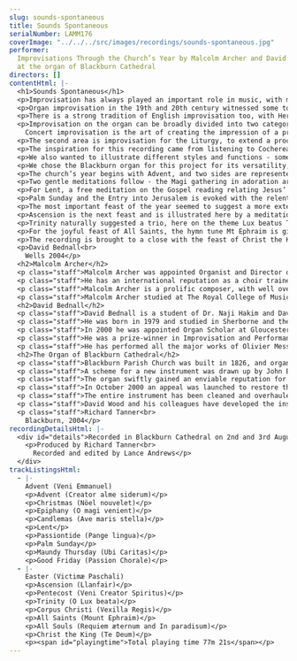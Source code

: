 ```yaml
---
slug: sounds-spontaneous
title: Sounds Spontaneous
serialNumber: LAMM176
coverImage: "../../../src/images/recordings/sounds-spontaneous.jpg"
performer:
  Improvisations Through the Church’s Year by Malcolm Archer and David Bednall
  at the organ of Blackburn Cathedral
directors: []
contentHtml: |-
  <h1>Sounds Spontaneous</h1>
  <p>Improvisation has always played an important role in music, with many celebrated composers, including Bach, Mozart, Rachmaninov, Stravinsky and Messiaen being renowned for their prowess. However, into the modern age, perhaps with the increased accuracy of musical notation and the decline of the impromptu concerto cadenza, instrumental improvisation faded in importance, over-shadowed by an emphasis on interpretive mastery. Two areas where it has retained its central position are Jazz and the Organ.</p>
  <p>Organ improvisation in the 19th and 20th century witnessed some towering figures, including the composers Franck, Widor, Vierne, Dupré, Duruflé and Langlais. Undoubtedly the most influential of these figures is Pierre Cochereau (1924 – 1984), the legendary titulare of Notre Dame. His status is owed in part to his vast recorded legacy - all his improvisations at Notre Dame from 1963 are recorded, and this gold-mine is slowly being released. The French school continues to flourish through such artists as Naji Hakim, Phillipe Lefebvre and Pierre Pincemaille.</p>
  <p>There is a strong tradition of English improvisation too, with Herbert Howells and Percy Whitlock having both been renowned improvisers. During the era of silent film, improvisation was an essential skill amongst cinema organists to mirror the onscreen action. Recently there has been a renaissance in English improvisation through artists like David Briggs, himself a pupil of Jean Langlais and famed for improvisation in any number of set forms, as well as for silent films such as King of Kings and Phantom of the Opera.</p>
  <p>Improvisation on the organ can be broadly divided into two categories - that which is for the liturgy, and that which is for the concert hall. There are of course, many over-lapping features between these, so the distinction is not sharp. The afore-mentioned figures were, and are masters of both categories, but there are certain differences in aim and method, which Cochereau broadly categorised as follows:<br>
    Concert improvisation is the art of creating the impression of a pre-composed piece. Of course, it should retain the excitement of spontaneous creation, but the impression should be of a clearly structured and thought out piece. The theme may be pre-chosen, given by the audience, or even taken from a mobile telephone ring-tone! The job of the improviser is to create the illusion of a composition - “improvisation is the illusionist’s art”.</p>
  <p>The second area is improvisation for the Liturgy, to extend a procession, to announce the Gospel, to cover a delay in the action, and countless other occasions. All too often in Britain this is regarded as mere “filling-in”, a form of liturgical wallpaper whose function is simply to cover the sound of moving feet. Liturgical improvisation at its best should reflect and enhance the mood and meaning of the occasion and season, and this was our aim on this recording.</p>
  <p>The inspiration for this recording came from listening to Cochereau’s monumental “Testament Musical”. These awe-inspiring improvisations on the St Matthew Gospel were his final musical creations, as he died the day after recording the last of these. In them he illustrated and commented on the preceding reading, something which should be the aim of the improvisation after the Gospel reading during the Mass. We decided to improvise an illustrative meditation for each of the church’s main feasts and seasons, as well as for a few particularly important readings. Our aim was to match the mood and character of the occasion, and to help in this we used a large number of Gregorian chants. This is a criminally over-looked resource in much English improvisation, containing a wealth of beauty and appropriate expression. All but five of these improvisations are based on chant, and a further three use other seasonal melody.</p>
  <p>We also wanted to illustrate different styles and functions - some that would be useful for a Gospel fanfare, others for Communion, an Entrée for a major feast, a large-scale Sortie, and some that simply reflected on the season. Whether we have been successful must of course be judged by the individual listener, but we hope there are some ideas for those who have to improvise liturgically to try and make their offerings a more relevant and integral part of the service.</p>
  <p>We chose the Blackburn organ for this project for its versatility, wealth of colour and power to overwhelm. These factors, combined with the sumptuous acoustic make it a most inspiring instrument on which to improvise, and we would like to thank Richard Tanner and Blackburn Cathedral for allowing us to record there. We would also like to express our gratitude to the Royal College of Organists for their assistance in the making of this recording.</p>
  <p>The church’s year begins with Advent, and two sides are represented here - the powerful imploration for the coming of the Saviour, illustrated with a paraphrase on Veni Emmanuel, and the more meditative and penitential aspect with Creator alme siderum, or Creator of the stars of night, illustrated with decorative figures while the pedals give the melody at 4’ pitch. For Christmas, the famous melody Nöel nouvelet, which has been used by many composers is presented in a set of four variations in a neo-classical style. This melody is also associated with Easter, but is an old French Christmas carol.</p>
  <p>Two gentle meditations follow - the Magi gathering in adoration around the crib for Epiphany, founded on O magi veniet, and Candlemas (The Presentation in the Temple), traditionally a Marian feast, is built around the sublime and much loved Ave maris stella.</p>
  <p>For Lent, a free meditation on the Gospel reading relating Jesus’ temptation by the Devil in the wilderness. An almost line by line account is given, with the Devil being assigned the tutti reeds, and Christ the strings. The flutes at the end recall the angels. As Lent turns towards the Passion, a Bach-style decorated Chorale Prelude on Pange lingua sets a more solemn tone.</p>
  <p>Palm Sunday and the Entry into Jerusalem is evoked with the relentless motor-rhythm tread of a march, ending triumphantly with Christ’s arrival in the city. Maundy Thursday and the washing of feet with its theme of God’s love is suggested with a meditation on Ubi caritas, a theme immortalised by Duruflé in his polyphonic setting. As the mood darkens, another austere chorale prelude presents the Passion Chorale from the end of Bach’s St Matthew Passion. This theme was that used by Cochereau (with an impromptu and secretly arranged brass group) in the very last of his St Matthew improvisations.</p>
  <p>The most important feast of the year seemed to suggest a more extended improvisation. The great Easter Sequence Victimæ Paschali forms the basis of this fantasy, much inspired by the examples of Tournemire and Cochereau, and the musical language of Langlais. The tutti presents the full theme in solemn and mysterious exaltation, followed by a development and brief restatement. The mood slows to an adagio, which is blown away by a restatement of the theme on the plein-jeu, followed by a depiction of the resurrection on the tutti. These ideas are developed until at the climax the theme Lasst uns erfreuen - All creatures of our God and King seemed appropriate to bring triumph to the movement. The opening is then briefly recalled to bring a unifying close.</p>
  <p>Ascension is the next feast and is illustrated here by a meditation upon Llanfair. Pentecost is represented with an illustration of the “wind of the Spirit”, building to a climatic sounding of Veni Creator Spiritus.</p>
  <p>Trinity naturally suggested a trio, here on the theme Lux beatus Trinitas using a French Classical combination of stops. For Corpus Christi or Holy Cross, the other great Passiontide theme Vexilla Regis is decorated on the cornet.</p>
  <p>For the joyful feast of All Saints, the hymn tune Mt Ephraim is given a French neo-classical treatment on the grand jeux, making much use of notes inégales. Its companion and emotionally opposite feast All Souls inspired a mediation on the strings and gentle foundations upon two themes from the Requiem mass – Requiem aeternam and In paradisum. The first is heard at the opening, while the second appears at the emotional climax of the movement after a luminous key change on all the strings.</p>
  <p>The recording is brought to a close with the feast of Christ the King, and the Gregorian Te Deum Laudamus. This is presented first on the tutti, and then motivically developed over a driving pedal ostinato, leading to a recapitulation. The coda uses motives from the chant combined with decorative scales until a massive chord ends this fantasy and tour of the church’s year.</p>
  <p>David Bednall<br>
    Wells 2004</p>
  <h2>Malcolm Archer</h2>
  <p class="staff">Malcolm Archer was appointed Organist and Director of Music at St. Paul’s Cathedral in 2004, succeeding Mr John Scott. He previously held similar appointments at Wells Cathedral and Bristol Cathedral, and prior to that was Assistant Organist at Norwich Cathedral. He directs the world-famous choir at St. Paul’s in their busy schedule of services, concerts, recordings and tours.</p>
  <p class="staff">He has an international reputation as a choir trainer, conductor, organ recitalist and composer, and his many recordings on Lammas and other labels have received critical acclaim. He is also frequently invited to direct choral courses and workshops in North America, and as a recitalist he has played in nine European countries, Canada and the USA, where he is represented by Phillip Truckenbrod Concert Artists. His organ recordings cover repertoire as diverse as J S Bach and Olivier Messiaen, alongside his own compositions.</p>
  <p class="staff">Malcolm Archer is a prolific composer, with well over two hundred and fifty published works, and he receives frequent commissions from both sides of the Atlantic. Recent commissions have included works for the Southern Cathedrals Festival at Chichester, and a work for the 350th Festival of the Sons of the Clergy at St. Paul’s.</p>
  <p class="staff">Malcolm Archer studied at The Royal College of Music (where he was an RCO Scholar) and Jesus College Cambridge, where he was Organ Scholar. He studied the organ with Ralph Downes, Dame Gillian Weir and Nicolas Kynaston, and composition with Alan Ridout and Dr Herbert Sumsion.</p>
  <h2>David Bednall</h2>
  <p class="staff">David Bednall is a student of Dr. Naji Hakim and David Briggs, and is currently Acting Assistant Organist at Wells Cathedral.</p>
  <p class="staff">He was born in 1979 and studied in Sherborne and then at The Queen’s College, Oxford where he was Organ Scholar. In 2000 the Chapel Choir toured Paris under his direction, singing at Notre Dame and other venues, and released a live concert CD.</p>
  <p class="staff">In 2000 he was appointed Organ Scholar at Gloucester Cathedral under David Briggs and Ian Ball. While there he spent periods as Acting Director of Music and Acting Assistant Organist, was closely involved in the Three Choirs Festival, and was involved in two recordings – as Director on Lux Aeterna with the Cathedral Choir, and as Accompanist on the critically acclaimed Comfort and Joy with the Saint Cecilia Singers.</p>
  <p class="staff">He was a prize-winner in Improvisation and Performance at the examination for Fellow of The Royal College of Organists in 2002, and has given recitals at L’Église de La Trinité, Paris, Westminster, Wells, Bristol, Gloucester, Hereford, Worcester, Truro, Blackburn, Coventry, Manchester and St Mary’s Cathedral, Edinburgh, as part of the Fringe Series. Additional engagements have included recitals at Westminster Abbey, St Mary’s, Redcliffe, Sherborne Abbey and performances of Vierne – Symphonies IV and V.</p>
  <p class="staff">He has performed all the major works of Olivier Messiaen as part of the Liturgical Year, completing the cycle with Livre du Saint Sacrament. He has recently completed his debut solo CD for Lammas of Hakim, Messiaen and Vierne at Blackburn Cathedral, and a CD of liturgical improvisations with Malcolm Archer. He is Director of Cantilena choir, and is also in demand as an accompanist. In this capacity he has appeared at the Edinburgh Fringe Festival accompanying Britten – Canticles II, III and IV, and has just made a CD of the songs of Michael Head with the tenor Richard Rowntree for Lammas. He is also increasingly interested in composition, having written a number of choral and organ works, and has just completed a commission for the Youth Choirs of Blackburn and Carlisle Cathedrals.</p>
  <h2>The Organ of Blackburn Cathedral</h2>
  <p class="staff">Blackburn Parish Church was built in 1826, and organs by Gray (1826 and 1831) and Cavaillé-Coll (1875) were placed on the west wall of the church. The building was re-consecrated as a Cathedral in 1926, when the Diocese of Blackburn was established, and ambitious plans to extend the building were drawn up. When the large transepts were completed in 1953, Henry Willis III was commissioned to move the organ to a bridge at the East end of the Nave. In 1964 the organ was taken down so that a temporary wall could be built, dividing the nave from the transepts to enable work to begin on restoring the nave, whilst the remainder of the cathedral could be used for worship. J.W. Walker and Sons removed the organ and lent the cathedral a four-rank, totally enclosed, extension organ, which served well for five years.</p>
  <p class="staff">A scheme for a new instrument was drawn up by John Bertalot (the Cathedral Organist), in consultation with Francis Jackson and Bert Collop (managing director of Walker’s). William Thompson, a generous benefactor from Burnley who had already given large sums of money for the restoration of the Nave and the building of the Lantern Tower and Spire, was asked by John Bertalot to give £30,000 to pay for the new organ. On 20th March, 1968, an envelope arrived from him with a cheque for 30,000 guineas (£31, 500) made out to John Bertalot. The new organ was dedicated on 20th December 1969. It was voiced by Walter Goodey and Dennis Thurlow. John Hayward, the artist, consulted with Walker’s to produce the stunning highly coloured organ “cases”, including swell boxes which are in full view, and a doubly mitred Serpent, coloured green and gold.</p>
  <p class="staff">The organ swiftly gained an enviable reputation for its vibrant tonal quality, most notably the fiery reed stops. However, from as early as 1983, serious problems became apparent, particularly in relation to the wind system and action. At the same time, the Lantern Tower also required major work, thus delaying work to the organ. In 1994, shortly after Gordon Stewart’s appointment as Director of Music, David Wood took over the care of the organ. Some short term problems were attended to and the console was modernised.</p>
  <p class="staff">In October 2000 an appeal was launched to restore the organ. I was keen that all of the 1969 tonal features should be retained, but that the opportunity should be taken to provide various extra colours to enhance and better equip an instrument that is expected not only to accompany liturgy on a daily basis, but also to present the complete range of solo repertoire in a stylistic manner. For example, I felt that an Oboe on the Swell and a Fifteenth on the Great were essential additions. Also that a reed at 8’ pitch on the Positive and a Vox Humana would be useful and that the organ really needed additional 8’ foundation pitch, more gravitas on the Pedal and extra 16’ manual tone. In order to address these desired tonal additions and to bring the organ into proper working order, I devised a scheme to restore and enlarge the organ, in consultation with David Briggs, John Bertalot, Canon Andrew Hindley, Greg Morris and David Wood. The organ was restored and enlarged between July 2001 and June 2002, during which time a Rodgers digital instrument was used.</p>
  <p class="staff">The entire instrument has been cleaned and overhauled. A Fifteenth on the Great and a Cliquot-style Cromorne on the Positive have been added. The new Solo department has been positioned above the Great, with new stops: Flûte Harmonique 8’, Viola 8’, Viola Céleste 8’, Flûte Octaviante 4’ and Voix Humaine. The old Swell Cromorne has been moved to the Solo, and renamed “Clarinette”; in its place on the Swell is a new Hautbois. Two new ranks of pipes have been made available on the Pedal: a 6 2/5 Grosse Tierce and 10 2/3 Grosse Quint. Two new digital ranks, by Walker Technical Company USA, have also been made available on the Pedal: 32’ Sub Principal and 16’ Flûte Ouverte. A wealth of octave and sub-octave couplers have been provided. A new 4 manual console has been built by Wood of Huddersfield, in the style of the original 3 manual console. A new Cymbelstern and star have been added and safety features for maintaining the instrument have been incorporated.</p>
  <p class="staff">David Wood and his colleagues have developed the instrument with great skill; they have breathed new life into all the wonderful original colours which had been sounding tired for some years and have blended new ranks into the organ in such a sensitive way. The result is an incredibly versatile and reliable instrument with a tremendous range of dynamic and tonal colour, coupled with a sense of sheer power, but also great subtlety and tremendous beauty. There are few organs in the world that can demonstrate the entire solo repertoire with such a convincing sense of style. It is also a fantastic organ for the liturgy, capable of accompanying choir and congregation in a sensitive manner. The full range of the organ’s capabilities was shown off to great effect at the opening recital by David Briggs on 6th July 2002. This recording provides further evidence!</p>
  <p class="staff">Richard Tanner<br>
    Blackburn, 2004</p>
recordingDetailsHtml: |-
  <div id="details">Recorded in Blackburn Cathedral on 2nd and 3rd August 2004 by kind permission of the Dean and Chapter
    <p>Produced by Richard Tanner<br>
      Recorded and edited by Lance Andrews</p>
  </div>
trackListingsHtml:
  - |-
    Advent (Veni Emmanuel)
    <p>Advent (Creator alme siderum)</p>
    <p>Christmas (Nöel nouvelet)</p>
    <p>Epiphany (O magi venient)</p>
    <p>Candlemas (Ave maris stella)</p>
    <p>Lent</p>
    <p>Passiontide (Pange lingua)</p>
    <p>Palm Sunday</p>
    <p>Maundy Thursday (Ubi Caritas)</p>
    <p>Good Friday (Passion Chorale)</p>
  - |-
    Easter (Victimæ Paschali)
    <p>Ascension (Llanfair)</p>
    <p>Pentecost (Veni Creator Spiritus)</p>
    <p>Trinity (O Lux beata)</p>
    <p>Corpus Christi (Vexilla Regis)</p>
    <p>All Saints (Mount Ephraim)</p>
    <p>All Souls (Requiem æternum and In paradisum)</p>
    <p>Christ the King (Te Deum)</p>
    <p><span id="playingtime">Total playing time 77m 21s</span></p>
---
```


